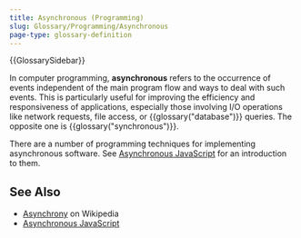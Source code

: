 ```yaml
---
title: Asynchronous (Programming)
slug: Glossary/Programming/Asynchronous
page-type: glossary-definition
---
```


{{GlossarySidebar}}

In computer programming, **asynchronous** refers to the occurrence of events independent of the main program flow and ways to deal with such events. This is particularly useful for improving the efficiency and responsiveness of applications, especially those involving I/O operations like network requests, file access, or {{glossary("database")}} queries. The opposite one is {{glossary("synchronous")}}.

There are a number of programming techniques for implementing asynchronous software. See [Asynchronous JavaScript](/en-US/docs/Learn/JavaScript/Asynchronous) for an introduction to them.

## See Also

- [Asynchrony](<https://en.wikipedia.org/wiki/Asynchrony_(computer_programming)>) on Wikipedia
- [Asynchronous JavaScript](/en-US/docs/Learn/JavaScript/Asynchronous)
